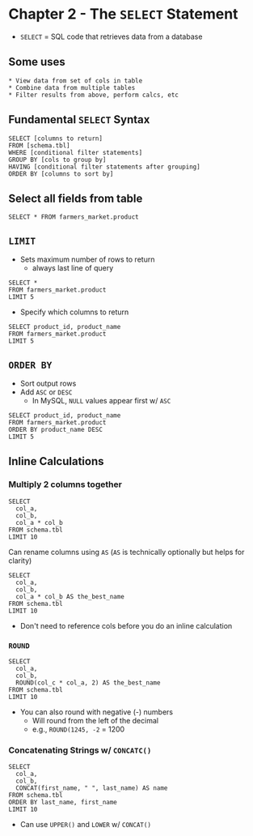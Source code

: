 # Chapter 2 - The `SELECT` Statement 

* `SELECT` = SQL code that retrieves data from a database 

## Some uses 
    * View data from set of cols in table 
    * Combine data from multiple tables 
    * Filter results from above, perform calcs, etc 
    
## Fundamental `SELECT` Syntax 

```
SELECT [columns to return]
FROM [schema.tbl]
WHERE [conditional filter statements]
GROUP BY [cols to group by]
HAVING [conditional filter statements after grouping]
ORDER BY [columns to sort by]
```

## Select all fields from table 

```
SELECT * FROM farmers_market.product
```

## `LIMIT` 

* Sets maximum number of rows to return 
    * always last line of query

```
SELECT * 
FROM farmers_market.product
LIMIT 5
```

* Specify which columns to return 

```
SELECT product_id, product_name
FROM farmers_market.product
LIMIT 5
```

## `ORDER BY`

* Sort output rows 
* Add `ASC` or `DESC`
    * In MySQL, `NULL` values appear first w/ `ASC`

```
SELECT product_id, product_name 
FROM farmers_market.product 
ORDER BY product_name DESC
LIMIT 5
```

## Inline Calculations 

### Multiply 2 columns together 

```
SELECT 
  col_a,
  col_b,
  col_a * col_b
FROM schema.tbl 
LIMIT 10
```

Can rename columns using `AS` (`AS` is technically optionally but helps for clarity)

```
SELECT 
  col_a,
  col_b,
  col_a * col_b AS the_best_name
FROM schema.tbl 
LIMIT 10
```

* Don't need to reference cols before you do an inline calculation 

### `ROUND`

```
SELECT 
  col_a,
  col_b,
  ROUND(col_c * col_a, 2) AS the_best_name
FROM schema.tbl
LIMIT 10
```

* You can also round with negative (-) numbers 
    * Will round from the left of the decimal 
    * e.g., `ROUND(1245, -2` = 1200

### Concatenating Strings w/ `CONCATC()`

```
SELECT 
  col_a,
  col_b,
  CONCAT(first_name, " ", last_name) AS name 
FROM schema.tbl 
ORDER BY last_name, first_name 
LIMIT 10
```

* Can use `UPPER()` and `LOWER` w/ `CONCAT()`
